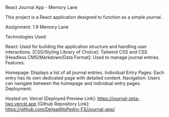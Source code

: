 React Journal App - Memory Lane

This project is a React application designed to function as a simple journal.

Assignment: 1.9 Memory Lane

Technologies Used:

React: Used for building the application structure and handling user interactions.
[CSS/Styling Library of Choice]: Tailwind CSS and CSS
[Headless CMS/Markdown/Data Format]: Used to manage journal entries.
Features:

Homepage: Displays a list of all journal entries.
Individual Entry Pages: Each entry has its own dedicated page with detailed content.
Navigation: Users can navigate between the homepage and individual entry pages.
Deployment:

Hosted on: Vercel
[Deployed Preview Link]: https://journal-zeta-two.vercel.app
[Github Repository Link]: https://github.com/DelgadilloPedro-FS/Journal-app/


